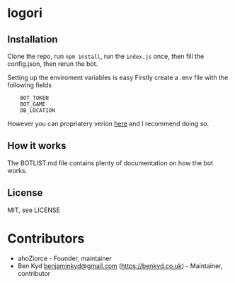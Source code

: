 # logori

## Installation

Clone the repo, run `npm install`, run the `index.js` once, then fill the config.json, then rerun the bot.  

Setting up the enviroment variables is easy
Firstly create a .env file with the following fields
```
    BOT_TOKEN
    BOT_GAME
    DB_LOCATION
```

However you can propriatery verion [here](https://discordapp.com/api/oauth2/authorize?client_id=463829271933354006&permissions=128&scope=bot) and I recommend doing so.  

## How it works

The BOTLIST.md file contains plenty of documentation on how the bot works.

## License

MIT, see LICENSE

# Contributors

- ahoZiorce - Founder, maintainer
- Ben Kyd <benjaminkyd@gmail.com> (https://benkyd.co.uk) - Maintainer, contributor
